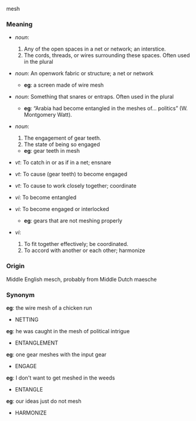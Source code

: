 mesh
### Meaning
+ _noun_:
   1. Any of the open spaces in a net or network; an interstice.
   2. The cords, threads, or wires surrounding these spaces. Often used in the plural
+ _noun_: An openwork fabric or structure; a net or network
    + __eg__: a screen made of wire mesh
+ _noun_: Something that snares or entraps. Often used in the plural
    + __eg__: “Arabia had become entangled in the meshes of... politics” (W. Montgomery Watt).
+ _noun_:
   1. The engagement of gear teeth.
   2. The state of being so engaged
    + __eg__: gear teeth in mesh

+ _vt_: To catch in or as if in a net; ensnare
+ _vt_: To cause (gear teeth) to become engaged
+ _vt_: To cause to work closely together; coordinate
+ _vi_: To become entangled
+ _vi_: To become engaged or interlocked
    + __eg__: gears that are not meshing properly
+ _vi_:
   1. To fit together effectively; be coordinated.
   2. To accord with another or each other; harmonize

### Origin

Middle English mesch, probably from Middle Dutch maesche

### Synonym

__eg__: the wire mesh of a chicken run

+ NETTING

__eg__: he was caught in the mesh of political intrigue

+ ENTANGLEMENT

__eg__: one gear meshes with the input gear

+ ENGAGE

__eg__: I don't want to get meshed in the weeds

+ ENTANGLE

__eg__: our ideas just do not mesh

+ HARMONIZE


